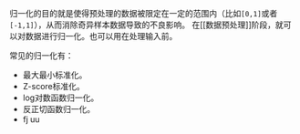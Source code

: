 归一化的目的就是使得预处理的数据被限定在一定的范围内（比如`[0,1]`或者`[-1,1]`），从而消除奇异样本数据导致的不良影响。
在[[数据预处理]]阶段，就可以对数据进行归一化。也可以用在处理输入前。

常见的归一化有：
- 最大最小标准化。
- Z-score标准化。
- log对数函数归一化。
- 反正切函数归一化。
- fj uu